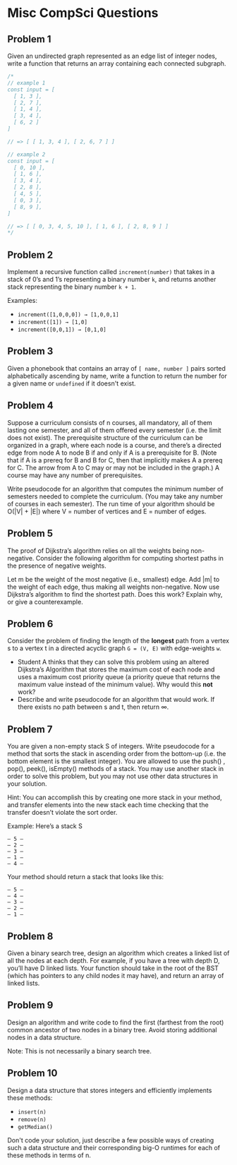 # Misc CompSci Questions

## Problem 1

Given an undirected graph represented as an edge list of integer nodes, write a function that returns an array containing each connected subgraph.

```js
/*
// example 1
const input = [
  [ 1, 3 ],
  [ 2, 7 ],
  [ 1, 4 ],
  [ 3, 4 ],
  [ 6, 2 ]
]

// => [ [ 1, 3, 4 ], [ 2, 6, 7 ] ]

// example 2
const input = [
  [ 0, 10 ],
  [ 1, 6 ],
  [ 3, 4 ],
  [ 2, 8 ],
  [ 4, 5 ],
  [ 0, 3 ],
  [ 8, 9 ],
]

// => [ [ 0, 3, 4, 5, 10 ], [ 1, 6 ], [ 2, 8, 9 ] ]
*/
```

## Problem 2

Implement a recursive function called `increment(number)` that takes in a stack of 0’s and 1’s representing a binary number `k`, and returns another stack representing the binary number `k + 1`.

Examples:
  - `increment([1,0,0,0]) → [1,0,0,1]`
  - `increment([1]) → [1,0]`
  - `increment([0,0,1]) → [0,1,0]`

## Problem 3

Given a phonebook that contains an array of `[ name, number ]` pairs sorted alphabetically ascending by name, write a function to return the number for a given name or `undefined` if it doesn't exist.

## Problem 4

Suppose a curriculum consists of n courses, all mandatory, all of them lasting one semester, and all of them offered every semester (i.e. the limit does not exist). The prerequisite structure of the curriculum can be organized in a graph, where each node is a course, and there’s a directed edge from node A to node B if and only if A is a prerequisite for B. (Note that if A is a prereq for B and B for C, then that implicitly makes A a prereq for C. The arrow from A to C may or may not be included in the graph.) A course may have any number of prerequisites.

Write pseudocode for an algorithm that computes the minimum number of semesters needed to complete the curriculum. (You may take any
number of courses in each semester). The run time of your algorithm should be O(|V| + |E|) where V = number of vertices and E = number of edges.

## Problem 5

The proof of Dijkstra’s algorithm relies on all the weights being non-negative.  Consider the following algorithm for computing shortest paths in the presence of negative weights.

Let m be the weight of the most negative (i.e., smallest) edge.  Add |m| to the weight of each edge, thus making all weights non-negative. Now use Dijkstra’s algorithm to find the shortest path. Does this work? Explain why, or give a counterexample.

## Problem 6

Consider the problem of finding the length of the **longest** path from a vertex s to a vertex t in a directed acyclic graph `G = (V, E)` with edge-weights `w`.

- Student A thinks that they can solve this problem using an altered Dijkstra’s Algorithm that stores the maximum cost of each node and uses a maximum cost priority queue (a priority queue that returns the maximum value instead of the minimum value). Why would this **not** work?
- Describe and write pseudocode for an algorithm that would work. If there exists no path between s and t, then return ∞.

## Problem 7

You are given a non-empty stack S of integers. Write pseudocode for a method that sorts the stack in ascending order from the bottom-up (i.e. the bottom element is the smallest integer). You are allowed to use the push() , pop(), peek(), isEmpty() methods of a stack. You may use another stack in order to solve this problem, but you may not use other data structures in your solution.

Hint: You can accomplish this by creating one more stack in your method, and transfer elements into the new stack each time checking that the transfer doesn’t violate the sort order.

Example: Here’s a stack S
```
— 5 —
— 2 —
— 3 —
— 1 —
— 4 —
```

Your method should return a stack that looks like this:

```
— 5 —
— 4 —
— 3 —
— 2 —
— 1 —
```

## Problem 8

Given a binary search tree, design an algorithm which creates a linked list of all the nodes at each depth. For example, if you have a tree with depth D, you’ll have D linked lists. Your function should take in the root of the BST (which has pointers to any child nodes it may have), and return an array of linked lists.

## Problem 9

Design an algorithm and write code to find the first (farthest from the root) common ancestor of two nodes in a binary tree. Avoid storing additional nodes in a data structure.

Note: This is not necessarily a binary search tree.

## Problem 10

Design a data structure that stores integers and efficiently implements these methods:

- `insert(n)`
- `remove(n)`
- `getMedian()`

Don't code your solution, just describe a few possible ways of creating such a data structure and their corresponding big-O runtimes for each of these methods in terms of n.
